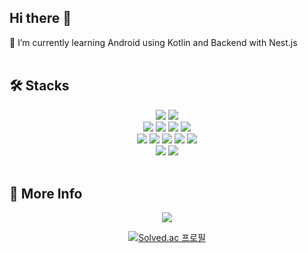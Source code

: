 <h2>Hi there 👋</h2>
🌱 I’m currently learning Android using Kotlin and Backend with Nest.js

<br/>
<br/>

<h2>🛠 Stacks</h2>
<div align=center>
 <img src="https://img.shields.io/badge/Android-3DDC84?style=flat&logo=Android&logoColor=white"/>
 <img src="https://img.shields.io/badge/Kotlin-7F52FF?style=flat&logo=Kotlin&logoColor=white"/>
</div>
<div align=center>
 <img src="https://img.shields.io/badge/React-61DAFB?style=flat&logo=React&logoColor=white"/>
 <img src="https://img.shields.io/badge/HTML5-E34F26?style=flat&logo=HTML5&logoColor=white"/>
 <img src="https://img.shields.io/badge/CSS3-1572B6?style=flat&logo=CSS3&logoColor=white"/>
 <img src="https://img.shields.io/badge/JavaScript-F7DF1E?style=flat&logo=JavaScript&logoColor=white"/>
</div>
<div align=center>
 <img src="https://img.shields.io/badge/Node.js-339933?style=flat&logo=Node.js&logoColor=white"/>
 <img src="https://img.shields.io/badge/TypeScript-3178C6?style=flat&logo=TypeScript&logoColor=white"/>
 <img src="https://img.shields.io/badge/Express-000000?style=flat&logo=Express&logoColor=white"/>
 <img src="https://img.shields.io/badge/NestJs-E0234E?style=flat&logo=NestJs&logoColor=white"/>
 <img src="https://img.shields.io/badge/TypeOrm-00AFF0?style=flat&logoColor=white"/>
</div>
  
<div align=center>
 <img src="https://img.shields.io/badge/Oracle-F80000?style=flat&logo=Oracle&logoColor=white"/>
 <img src="https://img.shields.io/badge/MySQL-4479A1?style=flat&logo=MySQL&logoColor=white"/>
</div>
<br/>
  
  

<h2>🚀 More Info</h2>
<div align=center>
  <img src="https://github-readme-stats.vercel.app/api?username=minleejae&show_icons=true">
</div>

<div align=center>
  
[![Solved.ac
프로필](http://mazassumnida.wtf/api/generate_badge?boj=mmj9808)](https://solved.ac/mmj9808)
</div>

